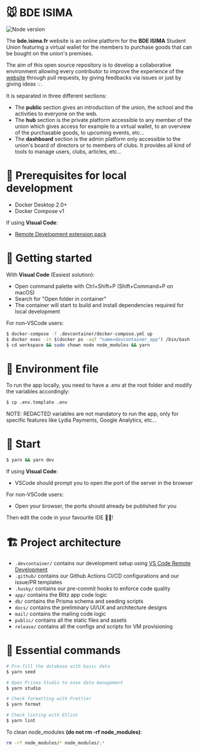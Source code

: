 # 🐭 BDE ISIMA

![Node version](https://img.shields.io/badge/node-16.13.2-informational.svg)

The **bde.isima.fr** website is an online platform for the **BDE ISIMA** Student Union featuring a virtual wallet for the members to purchase goods that can be bought on the union's premises.

The aim of this open source repository is to develop a collaborative environment allowing every contributor to improve the experience of the [website](https://bde.isima.fr/) through pull requests, by giving feedbacks via issues or just by giving ideas 💡.

It is separated in three different sections:

- The **public** section gives an introduction of the union, the school and the activities to everyone on the web.
- The **hub** section is the private platform accessible to any member of the union which gives access for example to a virtual wallet, to an overview of the purchasable goods, to upcoming events, etc...
- The **dashboard** section is the admin platform only accessible to the union's board of directors or to members of clubs. It provides all kind of tools to manage users, clubs, articles, etc...

# 📝 Prerequisites for local development

- Docker Desktop 2.0+
- Docker Compose v1

If using **Visual Code**:

- [Remote Development extension pack](https://aka.ms/vscode-remote/download/extension)

# 🏃 Getting started

With **Visual Code** (Easiest solution):

- Open command palette with Ctrl+Shift+P (Shift+Command+P on macOS)
- Search for "Open folder in container"
- The container will start to build and install dependencies required for local development

For non-VSCode users:

```bash
$ docker-compose -f .devcontainer/docker-compose.yml up
$ docker exec -it $(docker ps -aqf "name=devcontainer_app") /bin/bash
$ cd workspace && sudo chown node node_modules && yarn
```

# 🤫 Environment file

To run the app locally, you need to have a .env at the root folder and modify the variables accordingly:

```bash
$ cp .env.template .env
```

NOTE: REDACTED variables are not mandatory to run the app, only for specific features like Lydia Payments, Google Analytics, etc...

# 🚀 Start

```bash
$ yarn && yarn dev
```

If using **Visual Code**:

- VSCode should prompt you to open the port of the server in the browser

For non-VSCode users:

- Open your browser, the ports should already be published for you

Then edit the code in your favourite IDE 👨‍💻!

# 🏗 Project architecture

- `.devcontainer/` contains our development setup using [VS Code Remote Development](https://code.visualstudio.com/docs/remote/remote-overview)
- `.github/` contains our Github Actions CI/CD configurations and our issue/PR templates
- `.husky/` contains our pre-commit hooks to enforce code quality
- `app/` contains the Blitz app code logic
- `db/` contains the Prisma schema and seeding scripts
- `docs/` contains the preliminary UI/UX and architecture designs
- `mail/` contains the mailing code logic
- `public/` contains all the static files and assets
- `release/` contains all the configs and scripts for VM provisioning

# 📙 Essential commands

```bash
# Pre-fill the database with basic data
$ yarn seed

# Open Prisma Studio to ease data management
$ yarn studio

# Check formatting with Prettier
$ yarn format

# Check linting with ESlint
$ yarn lint
```

To clean node_modules **(do not rm -rf node_modules)**:

```bash
rm -rf node_modules/* node_modules/.*
```

